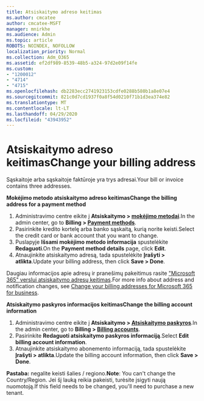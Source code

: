 ```yaml
---
title: Atsiskaitymo adreso keitimas
ms.author: cmcatee
author: cmcatee-MSFT
manager: mnirkhe
ms.audience: Admin
ms.topic: article
ROBOTS: NOINDEX, NOFOLLOW
localization_priority: Normal
ms.collection: Adm_O365
ms.assetid: ef2df989-8539-48b5-a324-97d2e09f14fe
ms.custom:
- "1200012"
- "4714"
- "4715"
ms.openlocfilehash: db2283ecc2741923153cdfe0288b580b1a8e07e4
ms.sourcegitcommit: 821c0d7cd1937f0a8f54d0210f71b1d3ea374e82
ms.translationtype: MT
ms.contentlocale: lt-LT
ms.lasthandoff: 04/29/2020
ms.locfileid: "43943952"
---
```

# <a name="change-your-billing-address"></a><span data-ttu-id="24be3-102">Atsiskaitymo adreso keitimas</span><span class="sxs-lookup"><span data-stu-id="24be3-102">Change your billing address</span></span>

<span data-ttu-id="24be3-103">Sąskaitoje arba sąskaitoje faktūroje yra trys adresai.</span><span class="sxs-lookup"><span data-stu-id="24be3-103">Your bill or invoice contains three addresses.</span></span>

<span data-ttu-id="24be3-104">**Mokėjimo metodo atsiskaitymo adreso keitimas**</span><span class="sxs-lookup"><span data-stu-id="24be3-104">**Change the billing address for a payment method**</span></span>

1. <span data-ttu-id="24be3-105">Administravimo centre eikite į **Atsiskaitymo > [mokėjimo metodai](https://go.microsoft.com/fwlink/p/?linkid=2018806)**.</span><span class="sxs-lookup"><span data-stu-id="24be3-105">In the admin center, go to **Billing > [Payment methods](https://go.microsoft.com/fwlink/p/?linkid=2018806)**.</span></span>
2. <span data-ttu-id="24be3-106">Pasirinkite kredito kortelę arba banko sąskaitą, kurią norite keisti.</span><span class="sxs-lookup"><span data-stu-id="24be3-106">Select the credit card or bank account that you want to change.</span></span>
3. <span data-ttu-id="24be3-107">Puslapyje **Išsami mokėjimo metodo informacija** spustelėkite **Redaguoti**.</span><span class="sxs-lookup"><span data-stu-id="24be3-107">On the **Payment method details** page, click **Edit**.</span></span>
4. <span data-ttu-id="24be3-108">Atnaujinkite atsiskaitymo adresą, tada spustelėkite **Įrašyti > atlikta**.</span><span class="sxs-lookup"><span data-stu-id="24be3-108">Update your billing address, then click **Save > Done**.</span></span>

<span data-ttu-id="24be3-109">Daugiau informacijos apie adresų ir pranešimų pakeitimus rasite ["Microsoft 365" verslui atsiskaitymo adresų keitimas](https://docs.microsoft.com/microsoft-365/commerce/billing-and-payments/change-your-billing-addresses?view=o365-worldwide).</span><span class="sxs-lookup"><span data-stu-id="24be3-109">For more info about address and notification changes, see [Change your billing addresses for Microsoft 365 for business](https://docs.microsoft.com/microsoft-365/commerce/billing-and-payments/change-your-billing-addresses?view=o365-worldwide).</span></span>

<span data-ttu-id="24be3-110">**Atsiskaitymo paskyros informacijos keitimas**</span><span class="sxs-lookup"><span data-stu-id="24be3-110">**Change the billing account information**</span></span>

1. <span data-ttu-id="24be3-111">Administravimo centre eikite į **Atsiskaitymo > [Atsiskaitymo paskyros](https://admin.microsoft.com/Adminportal/Home?source=applauncher#/BillingAccounts/billing-accounts)**.</span><span class="sxs-lookup"><span data-stu-id="24be3-111">In the admin center, go to **Billing > [Billing accounts](https://admin.microsoft.com/Adminportal/Home?source=applauncher#/BillingAccounts/billing-accounts)**.</span></span>
2. <span data-ttu-id="24be3-112">Pasirinkite **Redaguoti atsiskaitymo paskyros informaciją**.</span><span class="sxs-lookup"><span data-stu-id="24be3-112">Select **Edit billing account information**.</span></span>
3. <span data-ttu-id="24be3-113">Atnaujinkite atsiskaitymo abonemento informaciją, tada spustelėkite **Įrašyti > atlikta**.</span><span class="sxs-lookup"><span data-stu-id="24be3-113">Update the billing account information, then click **Save > Done**.</span></span>

<span data-ttu-id="24be3-114">**Pastaba:** negalite keisti šalies / regiono.</span><span class="sxs-lookup"><span data-stu-id="24be3-114">**Note**: You can't change the Country/Region.</span></span> <span data-ttu-id="24be3-115">Jei šį lauką reikia pakeisti, turėsite įsigyti naują nuomotoją.</span><span class="sxs-lookup"><span data-stu-id="24be3-115">If this field needs to be changed, you'll need to purchase a new tenant.</span></span>
